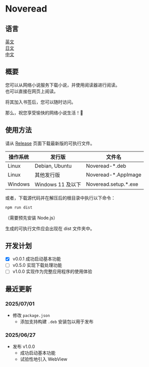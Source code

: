 # Noveread

## 语言

[英文](/README.md)  
[日文](/README/README-ja.md)  
[中文](/README/README-zh-CN.md)

## 概要

您可以从网络小说服务下载小说，并使用阅读器进行阅读。  
也可以直接在网页上阅读。  

将其加入书签后，您可以随时访问。  

那么，祝您享受愉快的网络小说生活！👋

## 使用方法

请从 [Release](https://github.com/talus-yujiro/Noveread/releases) 页面下载最新版的可执行文件。

| 操作系统 | 发行版                 | 文件名                |
|----------|------------------------|-----------------------|
| Linux    | Debian, Ubuntu         | Noveread-*.deb        |
| Linux    | 其他发行版             | Noveread-*.AppImage   |
| Windows  | Windows 11 及以下       | Noveread.setup.*.exe  |

或者，下载源代码并在解压后的根目录中执行以下命令：

```bash
npm run dist
```

（需要预先安装 Node.js）

生成的可执行文件应会出现在 dist 文件夹中。

## 开发计划
- [x] v0.0.1 成功启动基本功能
- [ ] v0.5.0 实现下载处理功能
- [ ] v1.0.0 实现作为完整应用程序的使用体验

## 最近更新

### 2025/07/01

- 修改 `package.json`  
  - 添加支持构建 `.deb` 安装包以用于发布

### 2025/06/27

- 发布 v1.0.0  
  - 成功启动基本功能  
  - 试验性地引入 WebView